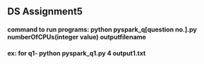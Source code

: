 ## DS Assignment5
#### command to run programs: python pyspark_q[question no.].py numberOfCPUs(integer value) outputfilename
#### ex: for q1- python pyspark_q1.py 4 output1.txt